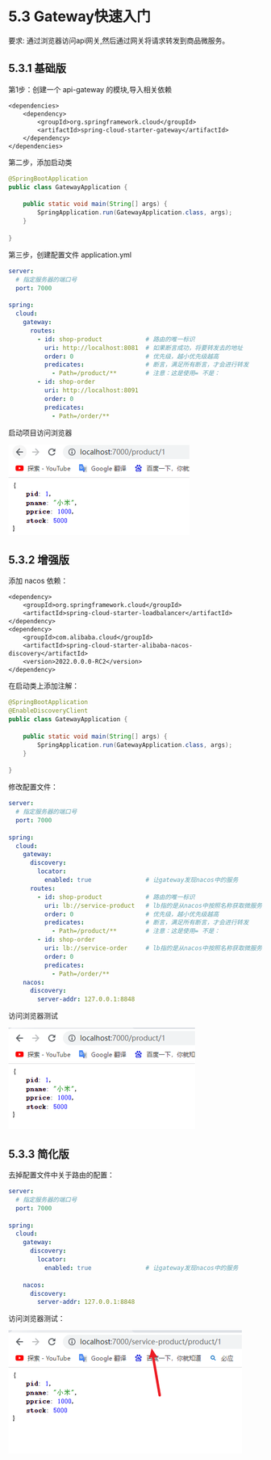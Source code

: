 # 5.3 Gateway快速入门

要求: 通过浏览器访问api网关,然后通过网关将请求转发到商品微服务。

## 5.3.1 基础版

第1步：创建一个 api-gateway 的模块,导入相关依赖

```markup
<dependencies>
    <dependency>
        <groupId>org.springframework.cloud</groupId>
        <artifactId>spring-cloud-starter-gateway</artifactId>
    </dependency>
</dependencies>
```

第二步，添加启动类

```java
@SpringBootApplication
public class GatewayApplication {

    public static void main(String[] args) {
        SpringApplication.run(GatewayApplication.class, args);
    }

}
```

第三步，创建配置文件 application.yml&#x20;

```yaml
server:
  # 指定服务器的端口号
  port: 7000

spring:
  cloud:
    gateway:
      routes:
        - id: shop-product            # 路由的唯一标识
          uri: http://localhost:8081  # 如果断言成功，将要转发去的地址
          order: 0                    # 优先级，越小优先级越高
          predicates:                 # 断言，满足所有断言，才会进行转发
            - Path=/product/**        # 注意：这是使用= 不是：
        - id: shop-order
          uri: http://localhost:8091
          order: 0
          predicates:
            - Path=/order/**
```

启动项目访问浏览器

![](<../.gitbook/assets/image (25).png>)

## 5.3.2 增强版

添加 nacos 依赖：

```markup
<dependency>
    <groupId>org.springframework.cloud</groupId>
    <artifactId>spring-cloud-starter-loadbalancer</artifactId>
</dependency>
<dependency>
    <groupId>com.alibaba.cloud</groupId>
    <artifactId>spring-cloud-starter-alibaba-nacos-discovery</artifactId>
    <version>2022.0.0.0-RC2</version>
</dependency>
```

在启动类上添加注解：

```java
@SpringBootApplication
@EnableDiscoveryClient
public class GatewayApplication {

    public static void main(String[] args) {
        SpringApplication.run(GatewayApplication.class, args);
    }

}
```

修改配置文件：

```yaml
server:
  # 指定服务器的端口号
  port: 7000

spring:
  cloud:
    gateway:
      discovery:
        locator:
          enabled: true               # 让gateway发现nacos中的服务
      routes:
        - id: shop-product            # 路由的唯一标识
          uri: lb://service-product   # lb指的是从nacos中按照名称获取微服务,并遵循负载均衡策略
          order: 0                    # 优先级，越小优先级越高
          predicates:                 # 断言，满足所有断言，才会进行转发
            - Path=/product/**        # 注意：这是使用= 不是：
        - id: shop-order
          uri: lb://service-order     # lb指的是从nacos中按照名称获取微服务,并遵循负载均衡策略
          order: 0
          predicates:
            - Path=/order/**
    nacos:
      discovery:
        server-addr: 127.0.0.1:8848
```

访问浏览器测试

![](<../.gitbook/assets/image (24).png>)

## 5.3.3 简化版

去掉配置文件中关于路由的配置：

```yaml
server:
  # 指定服务器的端口号
  port: 7000

spring:
  cloud:
    gateway:
      discovery:
        locator:
          enabled: true               # 让gateway发现nacos中的服务

    nacos:
      discovery:
        server-addr: 127.0.0.1:8848
```

访问浏览器测试：

![](<../.gitbook/assets/image (55) (1).png>)
